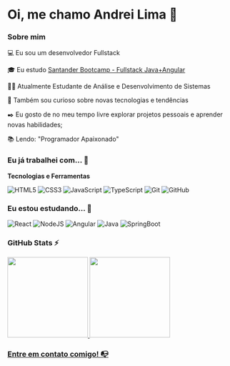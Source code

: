 # Oi, me chamo Andrei Lima 👋

### Sobre mim

💻 Eu sou um desenvolvedor Fullstack

🎓 Eu estudo [Santander Bootcamp - Fullstack Java+Angular](https://web.dio.me/track/bf7abb82-1324-4074-9949-f474a1a911fe)

👩‍💻 Atualmente Estudante de Análise e Desenvolvimento de Sistemas

🔎 Também sou curioso sobre novas tecnologias e tendências

✒️ Eu gosto de no meu tempo livre explorar projetos pessoais e aprender novas habilidades;

📚 Lendo: "Programador Apaixonado"

### Eu já trabalhei com... 🔧

**Tecnologias e Ferramentas**

![HTML5](https://img.shields.io/badge/html5-%23E34F26.svg?style=for-the-badge&logo=html5&logoColor=white)
![CSS3](https://img.shields.io/badge/css3-%231572B6.svg?style=for-the-badge&logo=css3&logoColor=white)
![JavaScript](https://img.shields.io/badge/javascript-%23323330.svg?style=for-the-badge&logo=javascript&logoColor=%23F7DF1E)
![TypeScript](https://img.shields.io/badge/typescript-%23007ACC.svg?style=for-the-badge&logo=typescript&logoColor=white)
![Git](https://img.shields.io/badge/git-%23F05033.svg?style=for-the-badge&logo=git&logoColor=white)
![GitHub](https://img.shields.io/badge/github-%23121011.svg?style=for-the-badge&logo=github&logoColor=white)

### Eu estou estudando... 🧩

![React](https://img.shields.io/badge/react-%2320232a.svg?style=for-the-badge&logo=react&logoColor=%2361DAFB)
![NodeJS](https://img.shields.io/badge/node.js-6DA55F?style=for-the-badge&logo=node.js&logoColor=white)
![Angular](https://img.shields.io/badge/angular-%2335495e.svg?style=for-the-badge&logo=angular&logoColor=red)
![Java](https://img.shields.io/badge/java-%23ED8B00.svg?style=for-the-badge&logo=openjdk&logoColor=white)
![SpringBoot](https://img.shields.io/badge/springboot-green?style=for-the-badge&logo=spring&logoColor=white)


### GitHub Stats ⚡
<div>
<a href="https://github.com/dreeilima">
<img height="180em" src="https://github-readme-stats.vercel.app/api/top-langs/?username=dreeilima&layout=compact&langs_count=7&theme=dracula"/>
<img height="180em" src="https://github-readme-stats.vercel.app/api?username=dreeilima&show_icons=true&theme=dracula&include_all_commits=true&count_private=true"/>
</div>

### Entre em contato comigo! 📭
